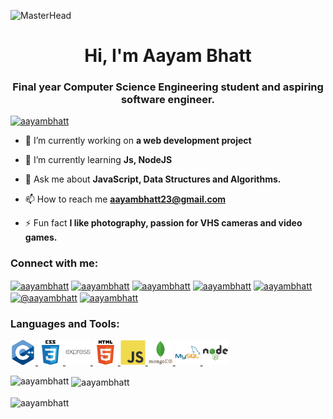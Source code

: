 ![MasterHead](https://pbs.twimg.com/profile_banners/1054049128429191168/1621576523/1500x500)
<h1 align="center">Hi, I'm Aayam Bhatt</h1>
<h3 align="center">Final year Computer Science Engineering student and aspiring software engineer.</h3>

<p align="left"> <a href="https://twitter.com/aayambhatt" target="blank"><img src="https://img.shields.io/twitter/follow/aayambhatt?logo=twitter&style=for-the-badge" alt="aayambhatt" /></a> </p>

- 🔭 I’m currently working on **a web development project**

- 🌱 I’m currently learning **Js, NodeJS**

- 💬 Ask me about **JavaScript, Data Structures and Algorithms.**

- 📫 How to reach me **aayambhatt23@gmail.com**

- ⚡ Fun fact **I like photography, passion for VHS cameras and video games.**

<h3 align="left">Connect with me:</h3>
<p align="left">
<a href="https://dev.to/aayambhatt" target="blank"><img align="center" src="https://raw.githubusercontent.com/rahuldkjain/github-profile-readme-generator/master/src/images/icons/Social/devto.svg" alt="aayambhatt" height="30" width="40" /></a>
<a href="https://twitter.com/aayambhatt" target="blank"><img align="center" src="https://raw.githubusercontent.com/rahuldkjain/github-profile-readme-generator/master/src/images/icons/Social/twitter.svg" alt="aayambhatt" height="30" width="40" /></a>
<a href="https://linkedin.com/in/aayambhatt" target="blank"><img align="center" src="https://raw.githubusercontent.com/rahuldkjain/github-profile-readme-generator/master/src/images/icons/Social/linked-in-alt.svg" alt="aayambhatt" height="30" width="40" /></a>
<a href="https://kaggle.com/aayambhatt" target="blank"><img align="center" src="https://raw.githubusercontent.com/rahuldkjain/github-profile-readme-generator/master/src/images/icons/Social/kaggle.svg" alt="aayambhatt" height="30" width="40" /></a>
<a href="https://instagram.com/aayambhatt" target="blank"><img align="center" src="https://raw.githubusercontent.com/rahuldkjain/github-profile-readme-generator/master/src/images/icons/Social/instagram.svg" alt="aayambhatt" height="30" width="40" /></a>
<a href="https://hashnode.com/@aayambhatt" target="blank"><img align="center" src="https://raw.githubusercontent.com/rahuldkjain/github-profile-readme-generator/master/src/images/icons/Social/hashnode.svg" alt="@aayambhatt" height="30" width="40" /></a>
<a href="https://www.leetcode.com/aayambhatt" target="blank"><img align="center" src="https://raw.githubusercontent.com/rahuldkjain/github-profile-readme-generator/master/src/images/icons/Social/leet-code.svg" alt="aayambhatt" height="30" width="40" /></a>
</p>

<h3 align="left">Languages and Tools:</h3>
<p align="left"> <a href="https://www.w3schools.com/cpp/" target="_blank" rel="noreferrer"> <img src="https://raw.githubusercontent.com/devicons/devicon/master/icons/cplusplus/cplusplus-original.svg" alt="cplusplus" width="40" height="40"/> </a> <a href="https://www.w3schools.com/css/" target="_blank" rel="noreferrer"> <img src="https://raw.githubusercontent.com/devicons/devicon/master/icons/css3/css3-original-wordmark.svg" alt="css3" width="40" height="40"/> </a> <a href="https://expressjs.com" target="_blank" rel="noreferrer"> <img src="https://raw.githubusercontent.com/devicons/devicon/master/icons/express/express-original-wordmark.svg" alt="express" width="40" height="40"/> </a> <a href="https://www.w3.org/html/" target="_blank" rel="noreferrer"> <img src="https://raw.githubusercontent.com/devicons/devicon/master/icons/html5/html5-original-wordmark.svg" alt="html5" width="40" height="40"/> </a> <a href="https://developer.mozilla.org/en-US/docs/Web/JavaScript" target="_blank" rel="noreferrer"> <img src="https://raw.githubusercontent.com/devicons/devicon/master/icons/javascript/javascript-original.svg" alt="javascript" width="40" height="40"/> </a> <a href="https://www.mongodb.com/" target="_blank" rel="noreferrer"> <img src="https://raw.githubusercontent.com/devicons/devicon/master/icons/mongodb/mongodb-original-wordmark.svg" alt="mongodb" width="40" height="40"/> </a> <a href="https://www.mysql.com/" target="_blank" rel="noreferrer"> <img src="https://raw.githubusercontent.com/devicons/devicon/master/icons/mysql/mysql-original-wordmark.svg" alt="mysql" width="40" height="40"/> </a> <a href="https://nodejs.org" target="_blank" rel="noreferrer"> <img src="https://raw.githubusercontent.com/devicons/devicon/master/icons/nodejs/nodejs-original-wordmark.svg" alt="nodejs" width="40" height="40"/> </a> </p>

<p><img align="left" src="https://github-readme-stats.vercel.app/api/top-langs?username=aayambhatt&show_icons=true&locale=en&layout=compact" alt="aayambhatt" /></p>

<p>&nbsp;<img align="center" src="https://github-readme-stats.vercel.app/api?username=aayambhatt&show_icons=true&locale=en" alt="aayambhatt" /></p>

<p><img align="center" src="https://github-readme-streak-stats.herokuapp.com/?user=aayambhatt&" alt="aayambhatt" /></p>
